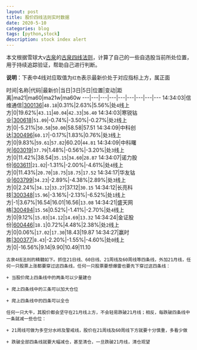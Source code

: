 ```yaml
---
layout: post
title: 股价四线法则实时数据
date: 2020-5-10
categories: blog
tags: [python,stock]
description: stock index alert
---
```



本文根据雪球大v[古泉](https://xueqiu.com/u/7148646888)的[古泉四线法则](https://xueqiu.com/7148646888/130498192)，计算了自己的一些自选股当前所处位置，用于持续追踪验证，帮助自己进行判断。

**说明**：下表中4线对应取值为`红色`表示最新价处于对应指标上方，属正面

时间|名称|代码|最新价|当日|3日|5日|位置|变动|距离|ma21|ma60|ma21w|ma60w
---|---|---|---|---|---|---|---|---
14:34:03|信维通信|[300136](https://xueqiu.com/S/SZ300136)|`48.18`|0.31%|2.63%|5.56%|处`4`线上方|0|19.62%|`43.11`|`40.04`|`42.33`|`36.40`
14:34:03|寒锐钴业|[300618](https://xueqiu.com/S/SZ300618)|`51.09`|-0.74%|-3.50%|-0.27%|处`2`线上方|0|-5.21%|`50.58`|`50.00`|58.58|57.51
14:34:09|中科创达|[300496](https://xueqiu.com/S/SZ300496)|`60.17`|-0.17%|1.83%|0.76%|处`3`线上方|0|9.83%|`59.61`|`57.82`|60.20|`44.81`
14:34:09|中科曙光|[603019](https://xueqiu.com/S/SH603019)|`37.79`|1.48%|-0.56%|-3.20%|处`3`线上方|0|11.42%|38.54|`35.15`|`34.60`|`28.87`
14:34:07|诺力股份|[603611](https://xueqiu.com/S/SH603611)|`21.02`|-1.31%|-2.00%|-4.61%|处`4`线上方|0|11.43%|`20.70`|`18.75`|`18.75`|`17.52`
14:34:17|华友钴业|[603799](https://xueqiu.com/S/SH603799)|`34.23`|-2.89%|-4.38%|2.89%|处`3`线上方|0|2.24%|`34.12`|`33.27`|37.12|`30.15`
14:34:12|长亮科技|[300348](https://xueqiu.com/S/SZ300348)|`15.96`|-3.16%|-2.13%|-6.52%|处`1`线上方|-1|3.67%|16.54|16.01|16.56|`13.08`
14:34:21|盛天网络|[300494](https://xueqiu.com/S/SZ300494)|`15.56`|0.52%|-1.41%|-2.70%|处`4`线上方|0|9.12%|`15.03`|`14.12`|`14.69`|`13.32`
14:34:24|金证股份|[600446](https://xueqiu.com/S/SH600446)|`18.1`|0.72%|4.48%|2.38%|处`2`线上方|0|0.06%|`17.02`|`17.30`|18.43|19.87
14:34:27|赢时胜|[300377](https://xueqiu.com/S/SZ300377)|`8.43`|-2.20%|-1.55%|-4.60%|处`0`线上方|0|-16.56%|9.14|9.90|10.49|11.10

```
古泉4线法则的精髓如下。抓住21日线、60日线、21周线及60周线等四条线，外加21月线，任何一只股票上涨都要穿过这四条线，任何一只股票要想爆雷也要先下穿过这四条线：

+ 当股价爬上四条线中的两条可以少量建仓

+ 爬上四条线中的三条可以加大仓位

+ 爬上四条线中的四条可以全仓

任何一只大牛，其股价都会坚守在21月线上方，不会轻易跌破21月线；相反，每跌破四条线中一条就减一些仓位：

+ 21周线可做为多空分水岭及警戒线，股价在21周线及60周线下方就要十分慎重，多看少做

+ 跌破全部四条线就要大幅减仓，甚至清仓，一旦跌破21月线，清仓观望
```
